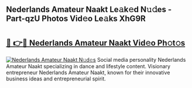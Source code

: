 ## Nederlands Amateur Naakt Le𝚊k𝚎d N𝚞𝚍es - Part-qzU Photos Vid𝚎o Le𝚊ks XhG9R

# <h2><a href="http://fb6g9p.evod.top/?m=Nederlands+Amateur+Naakt">🔗 👉🔴 Nederlands Amateur Naakt Vid𝚎o Ph𝚘t𝚘s</a></h2>

[![Nederlands Amateur Naakt N𝚞d𝚎s](https://i.imgur.com/8V9OHl7.gif)](http://fb6g9p.evod.top/?m=Nederlands+Amateur+Naakt)
Social media personality Nederlands Amateur Naakt specializing in dance and lifestyle content. Visionary entrepreneur Nederlands Amateur Naakt, known for their innovative business ideas and entrepreneurial spirit. 
